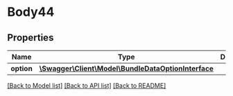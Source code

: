 # Body44

## Properties
Name | Type | Description | Notes
------------ | ------------- | ------------- | -------------
**option** | [**\Swagger\Client\Model\BundleDataOptionInterface**](BundleDataOptionInterface.md) |  | 

[[Back to Model list]](../README.md#documentation-for-models) [[Back to API list]](../README.md#documentation-for-api-endpoints) [[Back to README]](../README.md)


